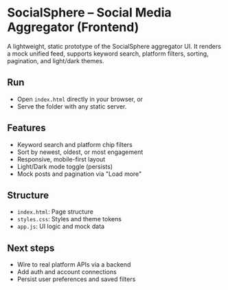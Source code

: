 # SocialSphere – Social Media Aggregator (Frontend)

A lightweight, static prototype of the SocialSphere aggregator UI. It renders a mock unified feed, supports keyword search, platform filters, sorting, pagination, and light/dark themes.

## Run
- Open `index.html` directly in your browser, or
- Serve the folder with any static server.

## Features
- Keyword search and platform chip filters
- Sort by newest, oldest, or most engagement
- Responsive, mobile-first layout
- Light/Dark mode toggle (persists)
- Mock posts and pagination via "Load more"

## Structure
- `index.html`: Page structure
- `styles.css`: Styles and theme tokens
- `app.js`: UI logic and mock data

## Next steps
- Wire to real platform APIs via a backend
- Add auth and account connections
- Persist user preferences and saved filters 